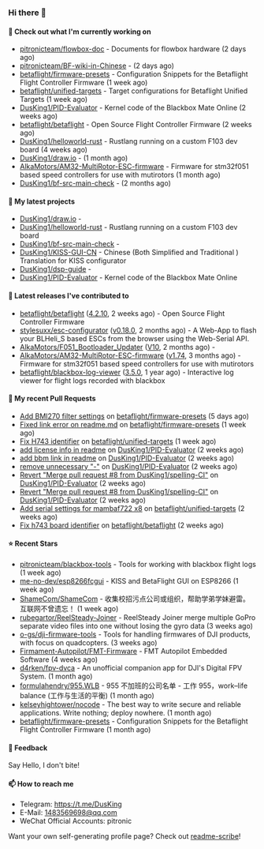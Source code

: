 ### Hi there 👋

#### 👷 Check out what I'm currently working on

- [pitronicteam/flowbox-doc](https://github.com/pitronicteam/flowbox-doc) - Documents for flowbox hardware (2 days ago)
- [pitronicteam/BF-wiki-in-Chinese](https://github.com/pitronicteam/BF-wiki-in-Chinese) -  (2 days ago)
- [betaflight/firmware-presets](https://github.com/betaflight/firmware-presets) - Configuration Snippets for the Betaflight Flight Controller Firmware (1 week ago)
- [betaflight/unified-targets](https://github.com/betaflight/unified-targets) - Target configurations for Betaflight Unified Targets (1 week ago)
- [DusKing1/PID-Evaluator](https://github.com/DusKing1/PID-Evaluator) - Kernel code of the Blackbox Mate Online (2 weeks ago)
- [betaflight/betaflight](https://github.com/betaflight/betaflight) - Open Source Flight Controller Firmware (2 weeks ago)
- [DusKing1/helloworld-rust](https://github.com/DusKing1/helloworld-rust) - Rustlang running on a custom F103 dev board (4 weeks ago)
- [DusKing1/draw.io](https://github.com/DusKing1/draw.io) -  (1 month ago)
- [AlkaMotors/AM32-MultiRotor-ESC-firmware](https://github.com/AlkaMotors/AM32-MultiRotor-ESC-firmware) - Firmware for stm32f051 based speed controllers for use with mutirotors (1 month ago)
- [DusKing1/bf-src-main-check](https://github.com/DusKing1/bf-src-main-check) -  (2 months ago)

#### 🌱 My latest projects

- [DusKing1/draw.io](https://github.com/DusKing1/draw.io) - 
- [DusKing1/helloworld-rust](https://github.com/DusKing1/helloworld-rust) - Rustlang running on a custom F103 dev board
- [DusKing1/bf-src-main-check](https://github.com/DusKing1/bf-src-main-check) - 
- [DusKing1/KISS-GUI-CN](https://github.com/DusKing1/KISS-GUI-CN) - Chinese (Both Simplified and Traditional ) Translation for KISS configurator
- [DusKing1/dsp-guide](https://github.com/DusKing1/dsp-guide) - 
- [DusKing1/PID-Evaluator](https://github.com/DusKing1/PID-Evaluator) - Kernel code of the Blackbox Mate Online

#### 🔭 Latest releases I've contributed to

- [betaflight/betaflight](https://github.com/betaflight/betaflight) ([4.2.10](https://github.com/betaflight/betaflight/releases/tag/4.2.10), 2 weeks ago) - Open Source Flight Controller Firmware
- [stylesuxx/esc-configurator](https://github.com/stylesuxx/esc-configurator) ([v0.18.0](https://github.com/stylesuxx/esc-configurator/releases/tag/v0.18.0), 2 months ago) - A Web-App to flash your BLHeli_S based ESCs from the browser using the Web-Serial API.
- [AlkaMotors/F051_Bootloader_Updater](https://github.com/AlkaMotors/F051_Bootloader_Updater) ([V10](https://github.com/AlkaMotors/F051_Bootloader_Updater/releases/tag/V10), 2 months ago) - 
- [AlkaMotors/AM32-MultiRotor-ESC-firmware](https://github.com/AlkaMotors/AM32-MultiRotor-ESC-firmware) ([v1.74](https://github.com/AlkaMotors/AM32-MultiRotor-ESC-firmware/releases/tag/v1.74), 3 months ago) - Firmware for stm32f051 based speed controllers for use with mutirotors
- [betaflight/blackbox-log-viewer](https://github.com/betaflight/blackbox-log-viewer) ([3.5.0](https://github.com/betaflight/blackbox-log-viewer/releases/tag/3.5.0), 1 year ago) - Interactive log viewer for flight logs recorded with blackbox

#### 🔨 My recent Pull Requests

- [Add BMI270 filter settings](https://github.com/betaflight/firmware-presets/pull/47) on [betaflight/firmware-presets](https://github.com/betaflight/firmware-presets) (5 days ago)
- [Fixed link error on readme.md](https://github.com/betaflight/firmware-presets/pull/28) on [betaflight/firmware-presets](https://github.com/betaflight/firmware-presets) (1 week ago)
- [Fix H743 identifier](https://github.com/betaflight/unified-targets/pull/513) on [betaflight/unified-targets](https://github.com/betaflight/unified-targets) (1 week ago)
- [add license info in readme](https://github.com/DusKing1/PID-Evaluator/pull/22) on [DusKing1/PID-Evaluator](https://github.com/DusKing1/PID-Evaluator) (2 weeks ago)
- [add bbm link in readme](https://github.com/DusKing1/PID-Evaluator/pull/21) on [DusKing1/PID-Evaluator](https://github.com/DusKing1/PID-Evaluator) (2 weeks ago)
- [remove unnecessary &#34;-&#34;](https://github.com/DusKing1/PID-Evaluator/pull/20) on [DusKing1/PID-Evaluator](https://github.com/DusKing1/PID-Evaluator) (2 weeks ago)
- [Revert &#34;Merge pull request #8 from DusKing1/spelling-CI&#34;](https://github.com/DusKing1/PID-Evaluator/pull/19) on [DusKing1/PID-Evaluator](https://github.com/DusKing1/PID-Evaluator) (2 weeks ago)
- [Revert &#34;Merge pull request #8 from DusKing1/spelling-CI&#34;](https://github.com/DusKing1/PID-Evaluator/pull/18) on [DusKing1/PID-Evaluator](https://github.com/DusKing1/PID-Evaluator) (2 weeks ago)
- [Add serial settings for mambaf722 x8](https://github.com/betaflight/unified-targets/pull/512) on [betaflight/unified-targets](https://github.com/betaflight/unified-targets) (2 weeks ago)
- [Fix h743 board identifier](https://github.com/betaflight/betaflight/pull/10985) on [betaflight/betaflight](https://github.com/betaflight/betaflight) (2 weeks ago)

#### ⭐ Recent Stars

- [pitronicteam/blackbox-tools](https://github.com/pitronicteam/blackbox-tools) - Tools for working with blackbox flight logs (1 week ago)
- [me-no-dev/esp8266fcgui](https://github.com/me-no-dev/esp8266fcgui) - KISS and BetaFlight GUI on ESP8266 (1 week ago)
- [ShameCom/ShameCom](https://github.com/ShameCom/ShameCom) - 收集校招污点公司或组织，帮助学弟学妹避雷。互联网不曾遗忘！ (1 week ago)
- [rubegartor/ReelSteady-Joiner](https://github.com/rubegartor/ReelSteady-Joiner) - ReelSteady Joiner merge multiple GoPro separate video files into one without losing the gyro data (3 weeks ago)
- [o-gs/dji-firmware-tools](https://github.com/o-gs/dji-firmware-tools) - Tools for handling firmwares of DJI products, with focus on quadcopters. (3 weeks ago)
- [Firmament-Autopilot/FMT-Firmware](https://github.com/Firmament-Autopilot/FMT-Firmware) - FMT Autopilot Embedded Software (4 weeks ago)
- [d4rken/fpv-dvca](https://github.com/d4rken/fpv-dvca) - An unofficial companion app for DJI&#39;s Digital FPV System. (1 month ago)
- [formulahendry/955.WLB](https://github.com/formulahendry/955.WLB) - 955 不加班的公司名单 - 工作 955，work–life balance (工作与生活的平衡) (1 month ago)
- [kelseyhightower/nocode](https://github.com/kelseyhightower/nocode) - The best way to write secure and reliable applications. Write nothing; deploy nowhere. (1 month ago)
- [betaflight/firmware-presets](https://github.com/betaflight/firmware-presets) - Configuration Snippets for the Betaflight Flight Controller Firmware (1 month ago)

#### 💬 Feedback

Say Hello, I don't bite!

#### 📫 How to reach me

- Telegram: https://t.me/DusKing
- E-Mail: 1483569698@qq.com
- WeChat Official Accounts: pitronic

Want your own self-generating profile page? Check out [readme-scribe](https://github.com/muesli/readme-scribe)!
